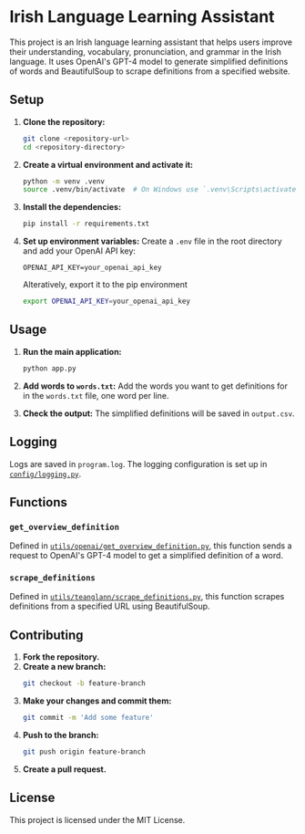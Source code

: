 # Irish Language Learning Assistant

This project is an Irish language learning assistant that helps users improve their understanding, vocabulary, pronunciation, and grammar in the Irish language. It uses OpenAI's GPT-4 model to generate simplified definitions of words and BeautifulSoup to scrape definitions from a specified website.

## Setup

1. **Clone the repository:**
    ```sh
    git clone <repository-url>
    cd <repository-directory>
    ```

2. **Create a virtual environment and activate it:**
    ```sh
    python -m venv .venv
    source .venv/bin/activate  # On Windows use `.venv\Scripts\activate`
    ```

3. **Install the dependencies:**
    ```sh
    pip install -r requirements.txt
    ```

4. **Set up environment variables:**
    Create a `.env` file in the root directory and add your OpenAI API key:
    ```env
    OPENAI_API_KEY=your_openai_api_key
    ```

    Alteratively, export it to the pip environment

    ```bash
    export OPENAI_API_KEY=your_openai_api_key
    ```

## Usage

1. **Run the main application:**
    ```sh
    python app.py
    ```

2. **Add words to `words.txt`:**
    Add the words you want to get definitions for in the `words.txt` file, one word per line.

3. **Check the output:**
    The simplified definitions will be saved in `output.csv`.

## Logging

Logs are saved in `program.log`. The logging configuration is set up in [`config/logging.py`](config/logging.py).

## Functions

### `get_overview_definition`

Defined in [`utils/openai/get_overview_definition.py`](utils/openai/get_overview_definition.py), this function sends a request to OpenAI's GPT-4 model to get a simplified definition of a word.

### `scrape_definitions`

Defined in [`utils/teanglann/scrape_definitions.py`](utils/teanglann/scrape_definitions.py), this function scrapes definitions from a specified URL using BeautifulSoup.

## Contributing

1. **Fork the repository.**
2. **Create a new branch:**
    ```sh
    git checkout -b feature-branch
    ```
3. **Make your changes and commit them:**
    ```sh
    git commit -m 'Add some feature'
    ```
4. **Push to the branch:**
    ```sh
    git push origin feature-branch
    ```
5. **Create a pull request.**

## License

This project is licensed under the MIT License.